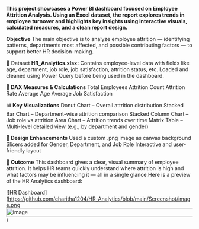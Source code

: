 **This project showcases a Power BI dashboard focused on Employee Attrition Analysis. Using an Excel dataset, the report explores trends in employee turnover and highlights key insights using interactive visuals, calculated measures, and a clean report design.**

 **Objective**
The main objective is to analyze employee attrition — identifying patterns, departments most affected, and possible contributing factors — to support better HR decision-making.

📁 Dataset
**HR_Analytics.xlsx:** Contains employee-level data with fields like age, department, job role, job satisfaction, attrition status, etc.
Loaded and cleaned using Power Query before being used in the dashboard.

**🧮 DAX Measures & Calculations**
Total Employees
Attrition Count
Attrition Rate
Average Age
Average Job Satisfaction

**📊 Key Visualizations**
Donut Chart – Overall attrition distribution
Stacked Bar Chart – Department-wise attrition comparison
Stacked Column Chart – Job role vs attrition
Area Chart – Attrition trends over time
Matrix Table – Multi-level detailed view (e.g., by department and gender)

**🎨 Design Enhancements**
Used a custom .png image as canvas background
Slicers added for Gender, Department, and Job Role
Interactive and user-friendly layout

**📌 Outcome**
This dashboard gives a clear, visual summary of employee attrition. It helps HR teams quickly understand where attrition is high and what factors may be influencing it — all in a single glance.Here is a preview of the HR Analytics dashboard:

![HR Dashboard](https://github.com/charitha1204/HR_Analytics/blob/main/Screenshot/image.png
<img width="689" height="23" alt="image">
)
